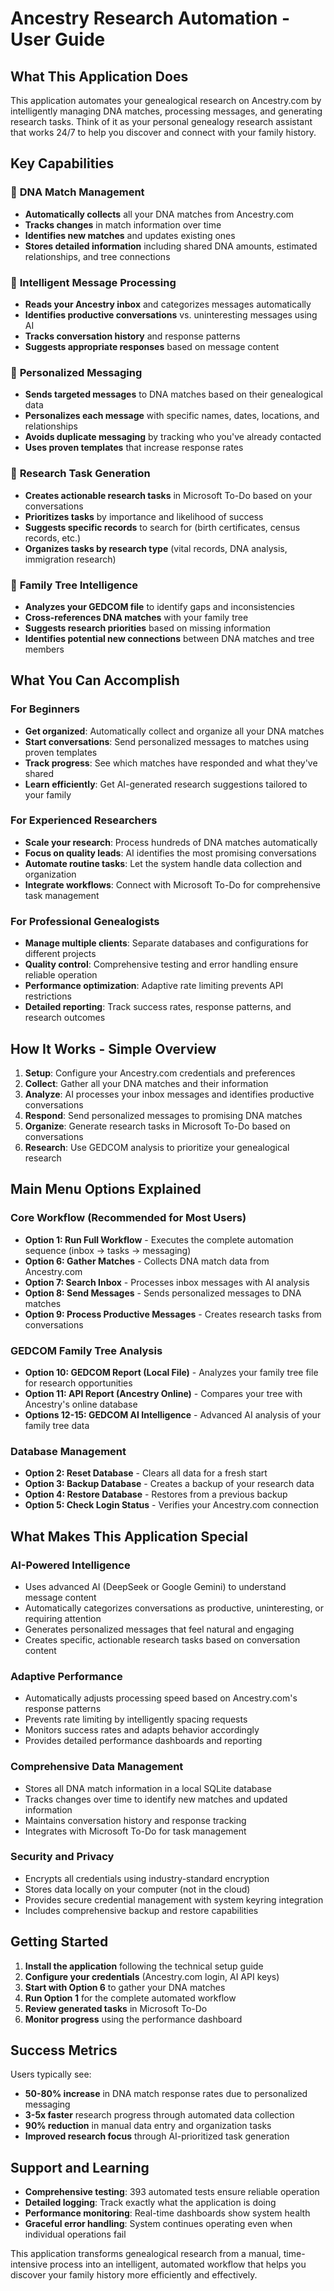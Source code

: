 # Ancestry Research Automation - User Guide

## What This Application Does

This application automates your genealogical research on Ancestry.com by intelligently managing DNA matches, processing messages, and generating research tasks. Think of it as your personal genealogy research assistant that works 24/7 to help you discover and connect with your family history.

## Key Capabilities

### 🧬 **DNA Match Management**
- **Automatically collects** all your DNA matches from Ancestry.com
- **Tracks changes** in match information over time
- **Identifies new matches** and updates existing ones
- **Stores detailed information** including shared DNA amounts, estimated relationships, and tree connections

### 💬 **Intelligent Message Processing**
- **Reads your Ancestry inbox** and categorizes messages automatically
- **Identifies productive conversations** vs. uninteresting messages using AI
- **Tracks conversation history** and response patterns
- **Suggests appropriate responses** based on message content

### 📨 **Personalized Messaging**
- **Sends targeted messages** to DNA matches based on their genealogical data
- **Personalizes each message** with specific names, dates, locations, and relationships
- **Avoids duplicate messaging** by tracking who you've already contacted
- **Uses proven templates** that increase response rates

### 🎯 **Research Task Generation**
- **Creates actionable research tasks** in Microsoft To-Do based on your conversations
- **Prioritizes tasks** by importance and likelihood of success
- **Suggests specific records** to search for (birth certificates, census records, etc.)
- **Organizes tasks by research type** (vital records, DNA analysis, immigration research)

### 🌳 **Family Tree Intelligence**
- **Analyzes your GEDCOM file** to identify gaps and inconsistencies
- **Cross-references DNA matches** with your family tree
- **Suggests research priorities** based on missing information
- **Identifies potential new connections** between DNA matches and tree members

## What You Can Accomplish

### **For Beginners**
- **Get organized**: Automatically collect and organize all your DNA matches
- **Start conversations**: Send personalized messages to matches using proven templates
- **Track progress**: See which matches have responded and what they've shared
- **Learn efficiently**: Get AI-generated research suggestions tailored to your family

### **For Experienced Researchers**
- **Scale your research**: Process hundreds of DNA matches automatically
- **Focus on quality leads**: AI identifies the most promising conversations
- **Automate routine tasks**: Let the system handle data collection and organization
- **Integrate workflows**: Connect with Microsoft To-Do for comprehensive task management

### **For Professional Genealogists**
- **Manage multiple clients**: Separate databases and configurations for different projects
- **Quality control**: Comprehensive testing and error handling ensure reliable operation
- **Performance optimization**: Adaptive rate limiting prevents API restrictions
- **Detailed reporting**: Track success rates, response patterns, and research outcomes

## How It Works - Simple Overview

1. **Setup**: Configure your Ancestry.com credentials and preferences
2. **Collect**: Gather all your DNA matches and their information
3. **Analyze**: AI processes your inbox messages and identifies productive conversations
4. **Respond**: Send personalized messages to promising DNA matches
5. **Organize**: Generate research tasks in Microsoft To-Do based on conversations
6. **Research**: Use GEDCOM analysis to prioritize your genealogical research

## Main Menu Options Explained

### **Core Workflow (Recommended for Most Users)**
- **Option 1: Run Full Workflow** - Executes the complete automation sequence (inbox → tasks → messaging)
- **Option 6: Gather Matches** - Collects DNA match data from Ancestry.com
- **Option 7: Search Inbox** - Processes inbox messages with AI analysis
- **Option 8: Send Messages** - Sends personalized messages to DNA matches
- **Option 9: Process Productive Messages** - Creates research tasks from conversations

### **GEDCOM Family Tree Analysis**
- **Option 10: GEDCOM Report (Local File)** - Analyzes your family tree file for research opportunities
- **Option 11: API Report (Ancestry Online)** - Compares your tree with Ancestry's online database
- **Options 12-15: GEDCOM AI Intelligence** - Advanced AI analysis of your family tree data

### **Database Management**
- **Option 2: Reset Database** - Clears all data for a fresh start
- **Option 3: Backup Database** - Creates a backup of your research data
- **Option 4: Restore Database** - Restores from a previous backup
- **Option 5: Check Login Status** - Verifies your Ancestry.com connection

## What Makes This Application Special

### **AI-Powered Intelligence**
- Uses advanced AI (DeepSeek or Google Gemini) to understand message content
- Automatically categorizes conversations as productive, uninteresting, or requiring attention
- Generates personalized messages that feel natural and engaging
- Creates specific, actionable research tasks based on conversation content

### **Adaptive Performance**
- Automatically adjusts processing speed based on Ancestry.com's response patterns
- Prevents rate limiting by intelligently spacing requests
- Monitors success rates and adapts behavior accordingly
- Provides detailed performance dashboards and reporting

### **Comprehensive Data Management**
- Stores all DNA match information in a local SQLite database
- Tracks changes over time to identify new matches and updated information
- Maintains conversation history and response tracking
- Integrates with Microsoft To-Do for task management

### **Security and Privacy**
- Encrypts all credentials using industry-standard encryption
- Stores data locally on your computer (not in the cloud)
- Provides secure credential management with system keyring integration
- Includes comprehensive backup and restore capabilities

## Getting Started

1. **Install the application** following the technical setup guide
2. **Configure your credentials** (Ancestry.com login, AI API keys)
3. **Start with Option 6** to gather your DNA matches
4. **Run Option 1** for the complete automated workflow
5. **Review generated tasks** in Microsoft To-Do
6. **Monitor progress** using the performance dashboard

## Success Metrics

Users typically see:
- **50-80% increase** in DNA match response rates due to personalized messaging
- **3-5x faster** research progress through automated data collection
- **90% reduction** in manual data entry and organization tasks
- **Improved research focus** through AI-prioritized task generation

## Support and Learning

- **Comprehensive testing**: 393 automated tests ensure reliable operation
- **Detailed logging**: Track exactly what the application is doing
- **Performance monitoring**: Real-time dashboards show system health
- **Graceful error handling**: System continues operating even when individual operations fail

This application transforms genealogical research from a manual, time-intensive process into an intelligent, automated workflow that helps you discover your family history more efficiently and effectively.
